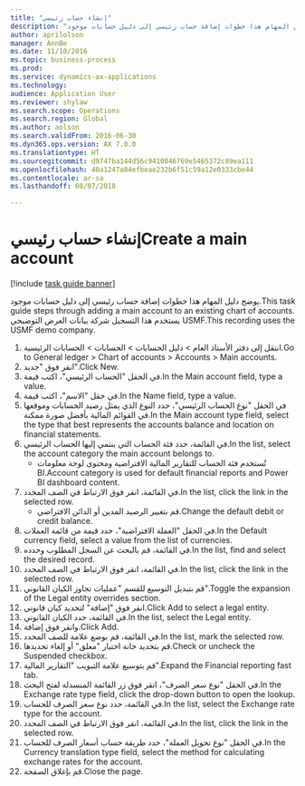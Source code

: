 ```yaml
--- 
title: "إنشاء حساب رئيسي"
description: "يوضح دليل المهام هذا خطوات إضافة حساب رئيسي إلى دليل حسابات موجود."
author: aprilolson
manager: AnnBe
ms.date: 11/10/2016
ms.topic: business-process
ms.prod: 
ms.service: dynamics-ax-applications
ms.technology: 
audience: Application User
ms.reviewer: shylaw
ms.search.scope: Operations
ms.search.region: Global
ms.author: aolson
ms.search.validFrom: 2016-06-30
ms.dyn365.ops.version: AX 7.0.0
ms.translationtype: HT
ms.sourcegitcommit: d9747ba144d56c9410846769e5465372c89ea111
ms.openlocfilehash: 40a1247a84efbeae232b6f51c59a12e0333cbe44
ms.contentlocale: ar-sa
ms.lasthandoff: 08/07/2018

---
```

# <a name="create-a-main-account"></a><span data-ttu-id="2c689-103">إنشاء حساب رئيسي</span><span class="sxs-lookup"><span data-stu-id="2c689-103">Create a main account</span></span>

[!include [task guide banner](../../includes/task-guide-banner.md)]

<span data-ttu-id="2c689-104">يوضح دليل المهام هذا خطوات إضافة حساب رئيسي إلى دليل حسابات موجود.</span><span class="sxs-lookup"><span data-stu-id="2c689-104">This task guide steps through adding a main account to an existing chart of accounts.</span></span> <span data-ttu-id="2c689-105">يستخدم هذا التسجيل شركة بيانات العرض التوضيحي USMF.</span><span class="sxs-lookup"><span data-stu-id="2c689-105">This recording uses the USMF demo company.</span></span>  

1. <span data-ttu-id="2c689-106">انتقل إلى دفتر الأستاذ العام > دليل الحسابات > الحسابات > الحسابات الرئيسية.</span><span class="sxs-lookup"><span data-stu-id="2c689-106">Go to General ledger > Chart of accounts > Accounts > Main accounts.</span></span>
2. <span data-ttu-id="2c689-107">انقر فوق "جديد".</span><span class="sxs-lookup"><span data-stu-id="2c689-107">Click New.</span></span>
3. <span data-ttu-id="2c689-108">في الحقل "الحساب الرئيسي"، اكتب قيمة.</span><span class="sxs-lookup"><span data-stu-id="2c689-108">In the Main account field, type a value.</span></span>
4. <span data-ttu-id="2c689-109">في حقل "الاسم"، اكتب قيمة.</span><span class="sxs-lookup"><span data-stu-id="2c689-109">In the Name field, type a value.</span></span>
5. <span data-ttu-id="2c689-110">في الحقل "نوع الحساب الرئيسي"، حدد النوع الذي يمثل رصيد الحسابات وموقعها في القوائم المالية بأفضل صورة ممكنة.</span><span class="sxs-lookup"><span data-stu-id="2c689-110">In the Main account type field, select the type that best represents the accounts balance and location on financial statements.</span></span>
6. <span data-ttu-id="2c689-111">في القائمة، حدد فئة الحساب التي ينتمي إليها الحساب الرئيسي.</span><span class="sxs-lookup"><span data-stu-id="2c689-111">In the list, select the account category the main account belongs to.</span></span>
    * <span data-ttu-id="2c689-112">تُستخدم فئة الحساب للتقارير المالية الافتراضية ومحتوى لوحة معلومات BI.</span><span class="sxs-lookup"><span data-stu-id="2c689-112">Account category is used for default financial reports and Power BI dashboard content.</span></span>  
7. <span data-ttu-id="2c689-113">في القائمة، انقر فوق الارتباط في الصف المحدد.</span><span class="sxs-lookup"><span data-stu-id="2c689-113">In the list, click the link in the selected row.</span></span>
    * <span data-ttu-id="2c689-114">قم بتغيير الرصيد المدين أو الدائن الافتراضي.</span><span class="sxs-lookup"><span data-stu-id="2c689-114">Change the default debit or credit balance.</span></span>  
8. <span data-ttu-id="2c689-115">في الحقل "العملة الافتراضية"، حدد قيمة من قائمة العملات.</span><span class="sxs-lookup"><span data-stu-id="2c689-115">In the Default currency field, select a value from the list of currencies.</span></span>
9. <span data-ttu-id="2c689-116">في القائمة، قم بالبحث عن السجل المطلوب وحدده.</span><span class="sxs-lookup"><span data-stu-id="2c689-116">In the list, find and select the desired record.</span></span>
10. <span data-ttu-id="2c689-117">في القائمة، انقر فوق الارتباط في الصف المحدد.</span><span class="sxs-lookup"><span data-stu-id="2c689-117">In the list, click the link in the selected row.</span></span>
11. <span data-ttu-id="2c689-118">قم بتبديل التوسيع للقسم "عمليات تجاوز الكيان القانوني".</span><span class="sxs-lookup"><span data-stu-id="2c689-118">Toggle the expansion of the Legal entity overrides section.</span></span>
12. <span data-ttu-id="2c689-119">انقر فوق "إضافة" لتحديد كيان قانوني.</span><span class="sxs-lookup"><span data-stu-id="2c689-119">Click Add to select a legal entity.</span></span>
13. <span data-ttu-id="2c689-120">في القائمة، حدد الكيان القانوني.</span><span class="sxs-lookup"><span data-stu-id="2c689-120">In the list, select the Legal entity.</span></span>
14. <span data-ttu-id="2c689-121">وانقر فوق إضافة.</span><span class="sxs-lookup"><span data-stu-id="2c689-121">Click Add.</span></span>
15. <span data-ttu-id="2c689-122">في القائمة، قم بوضع علامة للصف المحدد.</span><span class="sxs-lookup"><span data-stu-id="2c689-122">In the list, mark the selected row.</span></span>
16. <span data-ttu-id="2c689-123">قم بتحديد خانة اختيار "معلق" أو إلغاء تحديدها.</span><span class="sxs-lookup"><span data-stu-id="2c689-123">Check or uncheck the Suspended checkbox.</span></span>
17. <span data-ttu-id="2c689-124">قم بتوسيع علامة التبويب "التقارير المالية".</span><span class="sxs-lookup"><span data-stu-id="2c689-124">Expand the Financial reporting fast tab.</span></span>
18. <span data-ttu-id="2c689-125">في الحقل "نوع سعر الصرف"، انقر فوق زر القائمة المنسدلة لفتح البحث.</span><span class="sxs-lookup"><span data-stu-id="2c689-125">In the Exchange rate type field, click the drop-down button to open the lookup.</span></span>
19. <span data-ttu-id="2c689-126">في القائمة، حدد نوع سعر الصرف للحساب.</span><span class="sxs-lookup"><span data-stu-id="2c689-126">In the list, select the Exchange rate type for the account.</span></span>
20. <span data-ttu-id="2c689-127">في القائمة، انقر فوق الارتباط في الصف المحدد.</span><span class="sxs-lookup"><span data-stu-id="2c689-127">In the list, click the link in the selected row.</span></span>
21. <span data-ttu-id="2c689-128">في الحقل "نوع تحويل العملة"، حدد طريقة حساب أسعار الصرف للحساب.</span><span class="sxs-lookup"><span data-stu-id="2c689-128">In the Currency translation type field, select the method for calculating exchange rates for the account.</span></span>
22. <span data-ttu-id="2c689-129">قم بإغلاق الصفحة.</span><span class="sxs-lookup"><span data-stu-id="2c689-129">Close the page.</span></span>


